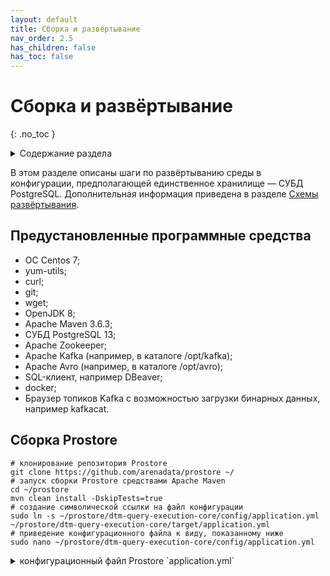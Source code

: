 ```yaml
---
layout: default
title: Сборка и развёртывание
nav_order: 2.5
has_children: false
has_toc: false
---
```


# Сборка и развёртывание
{: .no_toc }

<details markdown="block">
  <summary>
    Содержание раздела
  </summary>
  {: .text-delta }
1. TOC
{:toc}
</details>

В этом разделе описаны шаги по развёртыванию среды в конфигурации, предполагающей единственное хранилище — СУБД PostgreSQL. 
Дополнительная информация приведена в разделе [Схемы развёртывания](../maintenance/deployment_diagrams/deployment_diagrams.md).

## Предустановленные программные средства
*   OC Centos 7;
*   yum-utils;
*   curl;
*   git;
*   wget;
*   OpenJDK 8;
*   Apache Maven 3.6.3;
*   СУБД PostgreSQL 13;
*   Apache Zookeeper;
*   Apache Kafka (например, в каталоге /opt/kafka);
*   Apache Avro (например, в каталоге /opt/avro);
*   SQL-клиент, например DBeaver;
*   docker;
*   Браузер топиков Kafka с возможностью загрузки бинарных данных, например kafkacat.

## Сборка Prostore

```shell
# клонирование репозитория Prostore
git clone https://github.com/arenadata/prostore ~/
# запуск сборки Prostore средствами Apache Maven
cd ~/prostore
mvn clean install -DskipTests=true
# создание символической ссылки на файл конфигурации
sudo ln -s ~/prostore/dtm-query-execution-core/config/application.yml ~/prostore/dtm-query-execution-core/target/application.yml
# приведение конфигурационного файла к виду, показанному ниже
sudo nano ~/prostore/dtm-query-execution-core/config/application.yml
```
<details markdown="block">
  <summary>
    конфигурационный файл Prostore `application.yml`
  </summary>
  {: .text-delta }
```yml
#
# Copyright © 2021 ProStore
#
# Licensed under the Apache License, Version 2.0 (the "License");
# you may not use this file except in compliance with the License.
# You may obtain a copy of the License at
#
#    http://www.apache.org/licenses/LICENSE-2.0
#
# Unless required by applicable law or agreed to in writing, software
# distributed under the License is distributed on an "AS IS" BASIS,
# WITHOUT WARRANTIES OR CONDITIONS OF ANY KIND, either express or implied.
# See the License for the specific language governing permissions and
# limitations under the License.
#

logging:
  level:
    io.arenadata.dtm.query.execution: ${DTM_LOGGING_LEVEL:TRACE}

server:
  port: ${DTM_METRICS_PORT:8080}

management:
  endpoints:
    enabled-by-default: ${DTM_METRICS_ENABLED:true}
    web:
      exposure:
        include: ${DTM_METRICS_SCOPE:info, health, requests}

core:
  plugins:
    active: ${CORE_PLUGINS_ACTIVE:ADP}
    category:
      mapping:
        RELATIONAL: ${DTM_CORE_PLUGINS_RELATIONAL:ADP}
        ANALYTICAL: ${DTM_CORE_PLUGINS_ANALYTICAL:ADP}
        DICTIONARY: ${DTM_CORE_PLUGINS_DICTIONARY:ADP}
        UNDEFINED: ${DTM_CORE_PLUGINS_UNDEFINED:ADP}

  http:
    port: ${DTM_CORE_HTTP_PORT:9090}
    tcpNoDelay: ${DTM_CORE_HTTP_TCP_NO_DELAY:true}
    tcpFastOpen: ${DTM_CORE_HTTP_TCP_FAST_OPEN:true}
    tcpQuickAck: ${DTM_CORE_HTTP_TCP_QUICK_ACK:true}

  env:
    name: ${DTM_NAME:test}

  matviewsync:
    periodMs: ${MATERIALIZED_VIEWS_SYNC_PERIOD_MS:5000}
    retryCount: ${MATERIALIZED_VIEWS_RETRY_COUNT:10}
    maxConcurrent: ${MATERIALIZED_VIEWS_CONCURRENT:2}

  metrics:
    enabled: ${DTM_CORE_METRICS_ENABLED:true}

  datasource:
    edml:
      sourceType: ${EDML_DATASOURCE:ADP}
      defaultChunkSize: ${EDML_DEFAULT_CHUNK_SIZE:1000}
      pluginStatusCheckPeriodMs: ${EDML_STATUS_CHECK_PERIOD_MS:1000}
      firstOffsetTimeoutMs: ${EDML_FIRST_OFFSET_TIMEOUT_MS:15000}
      changeOffsetTimeoutMs: ${EDML_CHANGE_OFFSET_TIMEOUT_MS:10000}
    zookeeper:
      connection-string: ${ZOOKEEPER_DS_ADDRESS:localhost}
      connection-timeout-ms: ${ZOOKEEPER_DS_CONNECTION_TIMEOUT_MS:30000}
      session-timeout-ms: ${ZOOKEEPER_DS_SESSION_TIMEOUT_MS:86400000}
      chroot: ${ZOOKEEPER_DS_CHROOT:/adtm}

  kafka:
    producer:
      property:
        key.serializer: org.apache.kafka.common.serialization.StringSerializer
        value.serializer: org.apache.kafka.common.serialization.StringSerializer
    cluster:
      zookeeper:
        connection-string: ${ZOOKEEPER_KAFKA_ADDRESS:localhost}
        connection-timeout-ms: ${ZOOKEEPER_KAFKA_CONNECTION_TIMEOUT_MS:30000}
        session-timeout-ms: ${ZOOKEEPER_KAFKA_SESSION_TIMEOUT_MS:86400000}
        chroot: ${ZOOKEEPER_KAFKA_CHROOT:}
    admin:
      inputStreamTimeoutMs: ${KAFKA_INPUT_STREAM_TIMEOUT_MS:2000}
    status.event.publish:
      enabled: ${KAFKA_STATUS_EVENT_ENABLED:false}
    statusMonitor:
      statusUrl: ${STATUS_MONITOR_URL:http://localhost:9095/status}
      versionUrl: ${STATUS_MONITOR_VERSION_URL:http://localhost:9095/versions}

  vertx:
    blocking-stacktrace-time: ${DTM_VERTX_BLOCKING_STACKTRACE_TIME:1}
    pool:
      worker-pool: ${DTM_CORE_WORKER_POOL_SIZE:20}
      event-loop-pool: ${DTM_CORE_EVENT_LOOP_POOL_SIZE:20}
      task-pool: ${DTM_CORE_TASK_POOL_SIZE:20}
      task-timeout: ${DTM_CORE_TASK_TIMEOUT:86400000}

  cache:
    initialCapacity: ${CACHE_INITIAL_CAPACITY:100000}
    maximumSize: ${CACHE_MAXIMUM_SIZE:100000}
    expireAfterAccessMinutes: ${CACHE_EXPIRE_AFTER_ACCESS_MINUTES:99960}

  delta:
    rollback-status-calls-ms: ${DELTA_ROLLBACK_STATUS_CALLS_MS:2000}

adp:
  datasource:
    user: ${ADP_USERNAME:dtm}
    password: ${ADP_PASS:dtm}
    host: ${ADP_HOST:localhost}
    port: ${ADP_PORT:5432}
    poolSize: ${ADP_MAX_POOL_SIZE:3}
    executorsCount: ${ADP_EXECUTORS_COUNT:3}
    fetchSize: ${ADP_FETCH_SIZE:1000}
    preparedStatementsCacheMaxSize: ${ADP_PREPARED_CACHE_MAX_SIZE:256}
    preparedStatementsCacheSqlLimit: ${ADP_PREPARED_CACHE_SQL_LIMIT:2048}
    preparedStatementsCache: ${ADP_PREPARED_CACHE:true}

  mppw:
    restStartLoadUrl: ${ADP_REST_START_LOAD_URL:http://localhost:8096/newdata/start}
    restStopLoadUrl: ${ADP_REST_STOP_LOAD_URL:http://localhost:8096/newdata/stop}
    restVersionUrl: ${ADP_MPPW_CONNECTOR_VERSION_URL:http://localhost:8096/versions}
    kafkaConsumerGroup: ${ADP_KAFKA_CONSUMER_GROUP:adp-load}

  mppr:
    restLoadUrl: ${ADP_MPPR_QUERY_URL:http://localhost:8094/query}
    restVersionUrl: ${ADP_MPPR_CONNECTOR_VERSION_URL:http://localhost:8094/versions}
```
</details>

Далее конфигурационный файл `application.yml` обозначается термином "конфигурация Prostore".


## Настройка СУБД Postgres

```shell
# создание в СУБД Postgres SUPERUSER-пользователя c именем и паролем,
# указанными в конфигурации Prostore
# (значения параметров (adp:datasource:user) и (adp:datasource:password) соответственно)
cd /
sudo -u postgres psql -c 'CREATE ROLE dtm WITH LOGIN SUPERUSER'
sudo -u postgres psql -c "ALTER ROLE dtm WITH PASSWORD 'dtm'"
# создание базы данных с именем test, указанным в конфигурации Prostore (env: name)
sudo -u postgres psql -c 'CREATE DATABASE test'
# перезапуск сервиса Postgresql
sudo systemctl reload postgresql-13
```

## Сборка и установка коннектора Kafka-Postgres

```shell
# клонирование репозитория kafka-postgres-connector
git clone https://github.com/arenadata/kafka-postgres-connector ~/
# запуск сборки коннектора kafka-postgres средствами Apache Maven
cd ~/kafka-postgres-connector
mvn clean install -DskipTests=true
# приведение конфигурационных файлов kafka-postgres-writer и kafka-postgres-reader к виду,
# показанному ниже, чтобы значения параметров совпадали со значениями соответствующих параметров конфигурации Prostore
# datasource: postgres: database ~ env: name,
# datasource: postgres: user     ~ adp: datasource: user,
# datasource: postgres: password ~ adp: datasource: password,
# datasource: postgres: hosts    ~ adp: datasource: host, adp: datasource: port
sudo nano ~/kafka-postgres-connector/kafka-postgres-writer/src/main/resources/application.yml
sudo nano ~/kafka-postgres-connector/kafka-postgres-reader/src/main/resources/application.yml
# создание символических ссылок на файлы конфигурации
sudo ln -s ~/kafka-postgres-connector/kafka-postrges-writer/src/main/resources/application.yml ~/kafka-postgres-connector/kafka-postrges-writer/target/application.yml
sudo ln -s ~/kafka-postgres-connector/kafka-postrges-reader/src/main/resources/application.yml ~/kafka-postgres-connector/kafka-postrges-reader/target/application.yml
```
<details markdown="block">
  <summary>
    конфигурационный файл kafka-postgres-writer `application.yml`
  </summary>
  {: .text-delta }
```yml
logging:
  level:
    io.arenadata.kafka: ${LOG_LEVEL:DEBUG}
    org.apache.kafka: ${KAFKA_LOG_LEVEL:INFO}

http:
  port: ${SERVER_PORT:8096}

vertx:
  pools:
    eventLoopPoolSize: ${VERTX_EVENT_LOOP_SIZE:12}
    workersPoolSize: ${VERTX_WORKERS_POOL_SIZE:32}
  verticle:
    query:
      instances: ${QUERY_VERTICLE_INSTANCES:12}
    insert:
      poolSize: ${INSERT_WORKER_POOL_SIZE:32}
      insertPeriodMs: ${INSERT_PERIOD_MS:1000}
      batchSize: ${INSERT_BATCH_SIZE:500}
    consumer:
      poolSize: ${KAFKA_CONSUMER_WORKER_POOL_SIZE:32}
      maxFetchSize: ${KAFKA_CONSUMER_MAX_FETCH_SIZE:10000}
    commit:
      poolSize: ${KAFKA_COMMIT_WORKER_POOL_SIZE:1}
      commitPeriodMs: ${KAFKA_COMMIT_WORKER_COMMIT_PERIOD_MS:1000}

client:
  kafka:
    consumer:
      checkingTimeoutMs: ${KAFKA_CHECKING_TIMEOUT_MS:10000}
      responseTimeoutMs: ${KAFKA_RESPONSE_TIMEOUT_MS:10000}
      consumerSize: ${KAFKA_CONSUMER_SIZE:10}
      closeConsumersTimeout: ${KAFKA_CLOSE_CONSUMER_TIMEOUT:15000}
      property:
        bootstrap.servers: ${KAFKA_BOOTSTRAP_SERVERS:kafka.host:9092}
        group.id: ${KAFKA_CONSUMER_GROUP_ID:postgres-query-execution}
        auto.offset.reset: ${KAFKA_AUTO_OFFSET_RESET:earliest}
        enable.auto.commit: ${KAFKA_AUTO_COMMIT:false}
        auto.commit.interval.ms: ${KAFKA_AUTO_INTERVAL_MS:1000}

datasource:
  postgres:
    database: ${POSTGRES_DB_NAME:test}
    user: ${POSTGRES_USERNAME:dtm}
    password: ${POSTGRES_PASS:dtm}
    hosts: ${POSTGRES_HOSTS:localhost:5432}
    poolSize: ${POSTGRES_POOLSIZE:10}
    preparedStatementsCacheMaxSize: ${POSTGRES_CACHE_MAX_SIZE:256}
    preparedStatementsCacheSqlLimit: ${POSTGRES_CACHE_SQL_LIMIT:2048}
    preparedStatementsCache: ${POSTGRES_CACHE:true}
```
</details>

<details markdown="block">
  <summary>
    конфигурационный файл kafka-postgres-reader `application.yml`
  </summary>
  {: .text-delta }
```yml
logging:
  level:
    io.arenadata.kafka: ${LOG_LEVEL:DEBUG}
    org.apache.kafka: ${KAFKA_LOG_LEVEL:INFO}

http:
  port: ${SERVER_PORT:8094}

vertx:
  pools:
    eventLoopPoolSize: ${VERTX_EVENT_LOOP_SIZE:12}
    workersPoolSize: ${VERTX_WORKERS_POOL_SIZE:32}
  verticle:
    query:
      instances: ${QUERY_VERTICLE_INSTANCES:12}

datasource:
  postgres:
    database: ${POSTGRES_DB_NAME:test}
    user: ${POSTGRES_USERNAME:dtm}
    password: ${POSTGRES_PASS:dtm}
    hosts: ${POSTGRES_HOSTS:localhost:5432}
    poolSize: ${POSTGRES_POOLSIZE:10}
    preparedStatementsCacheMaxSize: ${POSTGRES_CACHE_MAX_SIZE:256}
    preparedStatementsCacheSqlLimit: ${POSTGRES_CACHE_SQL_LIMIT:2048}
    preparedStatementsCache: ${POSTGRES_CACHE:true}
    fetchSize: ${POSTGRES_FETCH_SIZE:1000}

kafka:
  client:
    property:
      key.serializer: org.apache.kafka.common.serialization.ByteArraySerializer
      value.serializer: org.apache.kafka.common.serialization.ByteArraySerializer
```
</details>
## Запуск сервисов Apache Zookeeper и Apache Kafka

```shell
# запуск одного экземпляра сервера ZooKeeper, если он еще не запущен
sudo systemctl start zookeeper
# запуск сервера Kafka и проверка его состояния
sudo systemctl start kafka
sudo systemctl status kafka
```

## Запуск коннектора Kafka-Postgres

```shell
# запуск kafka-postgres-writer в отдельном окне терминала 
cd ~/kafka-postgres-connector/kafka-postgres-writer/target
java -jar kafka-postgres-writer-<version>.jar
# запуск kafka-postgres-reader в отдельном окне терминала
cd ~/kafka-postgres-connector/kafka-postgres-reader/target
java -jar kafka-postgres-reader-<version>.jar
```

## Запуск службы dtm-status-monitor

```shell
# создание символической ссылки на файл конфигурации dtm-status-monitor
sudo ln -s ~/prostore/dtm-status-monitor/src/main/resources/application.yml ~/prostore/dtm-status-monitor/target/application.yml
# запуск dtm-status-monitor в отдельном окне терминала с указанием порта, заданного в конфигурации Prostore (core:kafka:statusMonitor)
cd ~/prostore/dtm-status-monitor/target
java -Dserver.port=9095 -jar dtm-status-monitor-<version>.jar
```
***Примечание:*** Запуск службы dtm-status-monitor без указания порта `-Dserver.port`
 приведёт к конкуренции с сервисом Prostore за использование последним порта по умолчанию `8080`.

## Запуск Prostore

Запуск со значением по умолчанию (8080) для порта (server:port) в конфигурации Prostore:

```shell
# запуск файла dtm-query-execution-core-<version>.jar (например, dtm-query-execution-core-5.1.0.jar)
cd ~/prostore/dtm-query-execution-core/target
java -jar dtm-query-execution-core-<version>.jar
```

Запуск с иным заданным значением осуществляется путём изменения параметра (server:port) в конфигурации Prostore или задании переменной окружения <DTM_METRICS_PORT>.

## Подключение к Prostore с помощью SQL-клиента

Порядок подключения описан в разделе [Подключение с помощью SQL-клиента](../working_with_system/connection/connection_via_sql_client/connection_via_sql_client.md).

## Демонстрационный сценарий

### Создание необходимых логических сущностей

```sql
-- создание логической базы данных
CREATE DATABASE sales;
-- выбор логической БД по умолчанию
USE sales;
-- создание логической таблицы в БД sales
CREATE TABLE sales (
  id INT NOT NULL,
  transaction_date TIMESTAMP NOT NULL,
  product_code VARCHAR(256) NOT NULL,
  product_units INT NOT NULL,
  store_id INT NOT NULL,
  description VARCHAR(256),
  PRIMARY KEY (id)
)
DISTRIBUTED BY (id);
-- создание внешней таблицы загрузки
CREATE UPLOAD EXTERNAL TABLE sales_ext_upload (
  id INT,
  transaction_date TIMESTAMP,
  product_code VARCHAR(256),
  product_units INT,
  store_id INT,
  description VARCHAR(256)
)
LOCATION  'kafka://localhost:2181/salesTopic'
FORMAT 'AVRO'
MESSAGE_LIMIT 1000;
-- создание логического представления stores_by_sold_products
CREATE VIEW stores_by_sold_products AS
  SELECT store_id, SUM(product_units) AS product_amount
  FROM sales.sales
  GROUP BY store_id
  ORDER BY product_amount DESC
  LIMIT 30;
-- создание внешней таблицы выгрузки в топик Kafka "salesTopicOut"
CREATE DOWNLOAD EXTERNAL TABLE sales.sales_ext_download (
  id INT,
  transaction_date TIMESTAMP,
  product_code VARCHAR(256),
  product_units INT,
  store_id INT,
  description VARCHAR(256)
)
LOCATION  'kafka://localhost:2181/salesTopicOut'
FORMAT 'AVRO'
CHUNK_SIZE 1000;
```

### Создание топика Kafka для последующей загрузки данных

Создание топика Kafka "salesTopic" в терминале:

```shell
cd /opt/kafka/bin
bash kafka-topics.sh --create --replication-factor 1 --partitions 1 --topic salesTopic --zookeeper localhost:2181
```

### Создание бинарного avro-файла kafka_upload_sales.avro из avro-схемы и данных

<details markdown="block">
  <summary>
    JSON-файл avro-схемы `kafka_upload_sales.avsc`
  </summary>
  {: .text-delta }
```json
{
  "name": "sales",
  "namespace": "sales",
  "type": "record",
  "fields": [
    {
	  "name": "id",
	  "type": "long"
    },
    {
      "name": "transaction_date",
	  "type": {
	    "type": "long",
	    "logicalType": "timestamp-micros"
	  }	
    },
    {
	  "name": "product_code",
	  "type": "string"
    },
    {
	  "name": "product_units",
	  "type": "long"
    },
    {
	  "name": "store_id",
	  "type": "long"
    },
    {
	  "name": "description",
	  "type": "string"
    },
    {
	  "name": "sys_op",
	  "type": "int"
    }
  ]
}
```
</details>

<details markdown="block">
  <summary>
    JSON-файл данных `kafka_upload_sales.json`
  </summary>
  {: .text-delta }
```json
{
  "id": 1000111,
  "transaction_date": 1614269474000000,
  "product_code": "ABC102101",
  "product_units": 2,
  "store_id": 1000012345,
  "description": "Покупка по акции 1+1",
  "sys_op": 0
}
{
  "id": 1000112,
  "transaction_date": 1614334214000000,
  "product_code": "ABC102001",
  "product_units": 1,
  "store_id": 1000000123,
  "description": "Покупка без акций",
  "sys_op": 0
}
{
  "id": 1000020,
  "transaction_date": 1614636614000000,
  "product_code": "ABC102010",
  "product_units": 4,
  "store_id": 1000000123,
  "description": "Покупка по акции 1+1",
  "sys_op": 0
}
```
</details>

<details markdown="block">
  <summary>
    бинарный AVRO-файл `kafka_upload_sales.avro`
  </summary>
  {: .text-delta } 
[Сохранить](./kafka_upload_sales.avro) бинарный файл
</details>

### Загрузка avro-файла kafka_upload_sales.avro

Загрузка avro-файла kafka_upload_sales.avro в топик Kafka "salesTopic" через терминал с помощью kafkacat:
```shell
#получение docker-образа kafkacat
sudo docker pull edenhill/kcat:1.7.0
#запуск docker-образа kafkacat для загрузки в топик salesTopic
#avro-файла /opt/kafka/sales/kafka_upload_sales.avro
sudo docker run -it --network host \
--volume /opt/kafka/sales/kafka_upload_sales.avro:/data/kafka_upload_sales.avro \
edenhill/kcat:1.7.0 -b localhost:9092 -t salesTopic -P /data/kafka_upload_sales.avro
 ```
 
### Загрузка данных

```sql
-- открытие новой (горячей) дельты
BEGIN DELTA;
-- запуск загрузки данных в логическую таблицу sales
INSERT INTO sales SELECT * FROM sales.sales_ext_upload;
-- закрытие дельты (фиксация изменений)
COMMIT DELTA;
```

### Вставка данных

```sql
-- открытие новой (горячей) дельты
BEGIN DELTA;
-- запуск вставки данных в логическую таблицу sales
UPSERT INTO sales.sales
(id, transaction_date, product_code, product_units, store_id, description)
VALUES
(2000111, '2020-05-01 13:14:16', 'ABC202010', 7, 1000000123, 'Покупка без акций'),
(2000112, '2020-05-02 16:13:17', 'ABC202011', 11, 1000000456, 'Покупка без акций'),
(2000113, '2020-05-03 21:15:17', 'ABC202012', 5, 1000000789, 'Покупка без акций'),
(2000114, '2020-05-04 23:03:13', 'ABC202013', 7, 1000000123, 'Покупка без акций'),
(2000115, '2020-05-05 14:10:21', 'ABC202014', 21, 1000000623, 'Покупка без акций'),
(2000116, '2020-06-12 08:43:56', 'ABC202015', 32, 1000000987, 'Покупка без акций');
-- закрытие дельты (фиксация изменений)
COMMIT DELTA;
```

### Выборка данных

```sql
-- запрос с неявным указанием столбцов и ключевым словом WHERE
SELECT * FROM sales.sales
WHERE store_id = 1000000123;
-- запрос с агрегацией, группировкой и сортировкой данных, а также выбором первых 5 строк
SELECT s.store_id, SUM(s.product_units) AS product_amount
FROM sales.sales AS s
GROUP BY (s.store_id)
ORDER BY product_amount DESC
LIMIT 5;
-- запрос к логическому представлению stores_by_sold_products
SELECT * from stores_by_sold_products;
```

### Выгрузка в топик Kafka

```sql
-- запуск выгрузки данных из логической таблицы sales
INSERT INTO sales_ext_download 
SELECT * FROM sales WHERE product_units > 2;
```

### Удаление логических сущностей

```sql
-- удаление внешней таблицы загрузки
DROP UPLOAD EXTERNAL TABLE sales_ext_upload;
-- удаление внешней таблицы выгрузки
DROP DOWNLOAD EXTERNAL TABLE sales_ext_download;
```